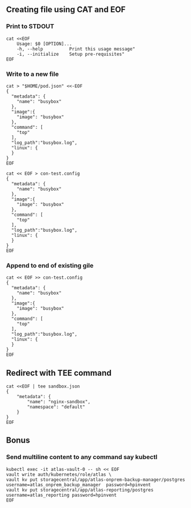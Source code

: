 ## Creating file using CAT and EOF

### Print to STDOUT

```
cat <<EOF
    Usage: $0 [OPTION]...
    -h, --help          Print this usage message"
    -i, --initialize    Setup pre-requisites"
EOF
```

### Write to a new file

```
cat > "$HOME/pod.json" <<-EOF
{
  "metadata": {
    "name": "busybox"
  },
  "image":{
    "image": "busybox"
  },
  "command": [
    "top"
  ],
  "log_path":"busybox.log",
  "linux": {
  }
}
EOF
```

```
cat << EOF > con-test.config
{
  "metadata": {
    "name": "busybox"
  },
  "image":{
    "image": "busybox"
  },
  "command": [
    "top"
  ],
  "log_path":"busybox.log",
  "linux": {
  }
}
EOF
```

### Append to end of existing gile

```
cat << EOF >> con-test.config
{
  "metadata": {
    "name": "busybox"
  },
  "image":{
    "image": "busybox"
  },
  "command": [
    "top"
  ],
  "log_path":"busybox.log",
  "linux": {
  }
}
EOF

```
## Redirect with TEE command
```
cat <<EOF | tee sandbox.json
{
    "metadata": {
        "name": "nginx-sandbox",
        "namespace": "default"
    }
}
EOF
```
## Bonus
### Send multiline content to any command say kubectl
```
kubectl exec -it atlas-vault-0 -- sh << EOF
vault write auth/kubernetes/role/atlas \
vault kv put storagecentral/app/atlas-onprem-backup-manager/postgres username=atlas_onprem_backup_manager  password=hpinvent
vault kv put storagecentral/app/atlas-reporting/postgres username=atlas_reporting password=hpinvent
EOF
```
